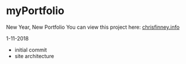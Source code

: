 # myPortfolio
New Year, New Portfolio
You can view this project here: [chrisfinney.info](http://chrisfinney.info)

1-11-2018 
* initial commit
* site architecture 
